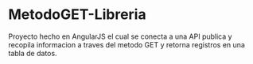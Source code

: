 # MetodoGET-Libreria
Proyecto hecho en AngularJS el cual se conecta a una API publica y recopila informacion a traves del metodo GET y retorna registros en una tabla de datos.
